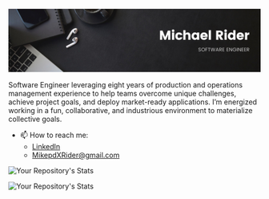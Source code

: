 <!--
**MikepdXRider/MikepdXRider** is a ✨ _special_ ✨ repository because its `README.md` (this file) appears on your GitHub profile.
-->

![banner](https://github.com/MikepdXRider/MikepdXRider/blob/main/Black%20Minimal%20Motivation%20Quote%20LinkedIn%20Banner.png)

Software Engineer leveraging eight years of production and operations management experience to help teams overcome unique challenges, achieve project goals, and deploy market-ready applications. I’m energized working in a fun, collaborative, and industrious environment to materialize collective goals.

- 📫 How to reach me:
  - [LinkedIn](https://www.linkedin.com/in/michaelpdxrider/)
  - MikepdXRider@gmail.com

![Your Repository's Stats](https://github-readme-stats.vercel.app/api?username=mikepdxrider&show_icons=true&theme=dark)

![Your Repository's Stats](https://github-readme-stats.vercel.app/api/top-langs/?username=mikepdxrider&theme=dark)
